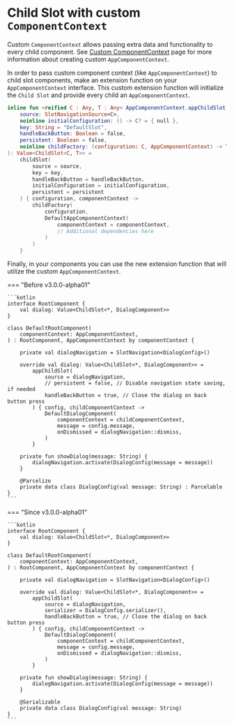 # Child Slot with custom `ComponentContext`

Custom `ComponentContext` allows passing extra data and functionality to every child component. See [Custom ComponentContext](../../component/custom-component-context.md) page for more information about creating custom `AppComponentContext`.

In order to pass custom component context (like `AppComponentContext`) to child slot components, make an extension function on your `AppComponentContext` interface. This custom extension function will initialize the `Child Slot` and provide every child an `AppComponentContext`.

```kotlin
inline fun <reified C : Any, T : Any> AppComponentContext.appChildSlot(
    source: SlotNavigationSource<C>,
    noinline initialConfiguration: () -> C? = { null },
    key: String = "DefaultSlot",
    handleBackButton: Boolean = false,
    persistent: Boolean = false,
    noinline childFactory: (configuration: C, AppComponentContext) -> T
): Value<ChildSlot<C, T>> =
    childSlot(
        source = source,
        key = key,
        handleBackButton = handleBackButton,
        initialConfiguration = initialConfiguration,
        persistent = persistent
    ) { configuration, componentContext ->
        childFactory(
            configuration,
            DefaultAppComponentContext(
                componentContext = componentContext,
                // Additional dependencies here
            )
        )
    }
```

Finally, in your components you can use the new extension function that will utilize the custom `AppComponentContext`.

=== "Before v3.0.0-alpha01"

    ```kotlin
    interface RootComponent {
        val dialog: Value<ChildSlot<*, DialogComponent>>
    }
    
    class DefaultRootComponent(
        componentContext: AppComponentContext,
    ) : RootComponent, AppComponentContext by componentContext {
    
        private val dialogNavigation = SlotNavigation<DialogConfig>()
    
        override val dialog: Value<ChildSlot<*, DialogComponent>> =
            appChildSlot(
                source = dialogNavigation,
                // persistent = false, // Disable navigation state saving, if needed
                handleBackButton = true, // Close the dialog on back button press
            ) { config, childComponentContext ->
                DefaultDialogComponent(
                    componentContext = childComponentContext,
                    message = config.message,
                    onDismissed = dialogNavigation::dismiss,
                )
            }
    
        private fun showDialog(message: String) {
            dialogNavigation.activate(DialogConfig(message = message))
        }
    
        @Parcelize
        private data class DialogConfig(val message: String) : Parcelable
    }
    ```

=== "Since v3.0.0-alpha01"

    ```kotlin
    interface RootComponent {
        val dialog: Value<ChildSlot<*, DialogComponent>>
    }
    
    class DefaultRootComponent(
        componentContext: AppComponentContext,
    ) : RootComponent, AppComponentContext by componentContext {
    
        private val dialogNavigation = SlotNavigation<DialogConfig>()
    
        override val dialog: Value<ChildSlot<*, DialogComponent>> =
            appChildSlot(
                source = dialogNavigation,
                serializer = DialogConfig.serializer(),
                handleBackButton = true, // Close the dialog on back button press
            ) { config, childComponentContext ->
                DefaultDialogComponent(
                    componentContext = childComponentContext,
                    message = config.message,
                    onDismissed = dialogNavigation::dismiss,
                )
            }
    
        private fun showDialog(message: String) {
            dialogNavigation.activate(DialogConfig(message = message))
        }
    
        @Serializable
        private data class DialogConfig(val message: String)
    }
    ```
